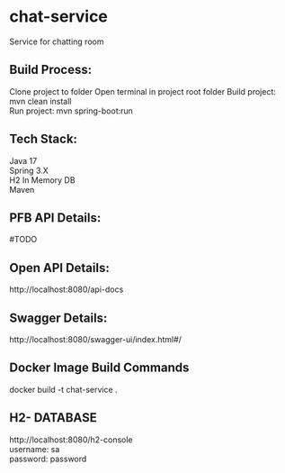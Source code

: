 # chat-service
Service for chatting room

Build Process:
---------------
Clone project to folder
Open terminal in project root folder
Build project: mvn clean install <br>
Run project: mvn spring-boot:run  <br>

Tech Stack:
-----------
Java 17 <br>
Spring 3.X <br>
H2 In Memory DB <br>
Maven <br>

PFB API Details:
---------------
#TODO

Open API Details:
--------------
http://localhost:8080/api-docs <br>

Swagger Details:
--------------
http://localhost:8080/swagger-ui/index.html#/ <br>

Docker Image Build Commands
--------------------
docker build -t chat-service .


H2- DATABASE
-------------
http://localhost:8080/h2-console <br>
username: sa <br>
password: password<br>